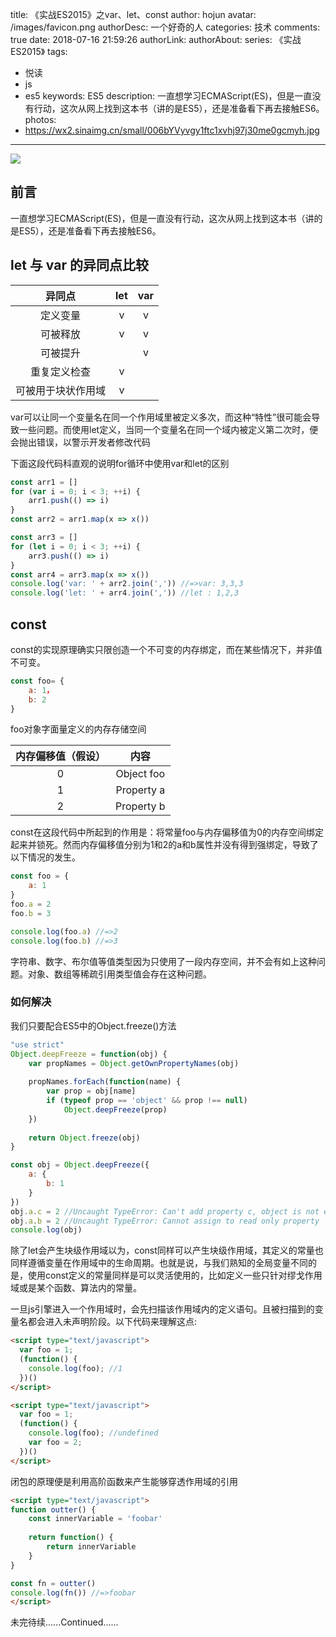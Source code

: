 title: 《实战ES2015》之var、let、const
author: hojun
avatar: /images/favicon.png
authorDesc: 一个好奇的人
categories: 技术
comments: true
date: 2018-07-16 21:59:26
authorLink:
authorAbout:
series: 《实战ES2015》
tags:
 - 悦读
 - js
 - es5
keywords: ES5
description: 一直想学习ECMAScript(ES)，但是一直没有行动，这次从网上找到这本书（讲的是ES5），还是准备看下再去接触ES6。
photos:
 - https://wx2.sinaimg.cn/small/006bYVyvgy1ftc1xvhj97j30me0gcmyh.jpg
---
![](https://wx2.sinaimg.cn/large/006bYVyvgy1ftc1xvhj97j30me0gcmyh.jpg)

## 前言

一直想学习ECMAScript(ES)，但是一直没有行动，这次从网上找到这本书（讲的是ES5），还是准备看下再去接触ES6。
## let 与 var 的异同点比较

异同点|let|var
:-:|:-:|:-:
定义变量|v|v
可被释放|v|v
可被提升||v
重复定义检查|v|
可被用于块状作用域|v|

var可以让同一个变量名在同一个作用域里被定义多次，而这种“特性”很可能会导致一些问题。而使用let定义，当同一个变量名在同一个域内被定义第二次时，便会抛出错误，以警示开发者修改代码

下面这段代码科直观的说明for循环中使用var和let的区别
```js
const arr1 = []
for (var i = 0; i < 3; ++i) {
    arr1.push(() => i)
}
const arr2 = arr1.map(x => x())

const arr3 = []
for (let i = 0; i < 3; ++i) {
    arr3.push(() => i)
}
const arr4 = arr3.map(x => x())
console.log('var: ' + arr2.join(',')) //=>var: 3,3,3
console.log('let: ' + arr4.join(',')) //let : 1,2,3
```

## const 
const的实现原理确实只限创造一个不可变的内存绑定，而在某些情况下，并非值不可变。
```js
const foo= {
    a: 1，
    b: 2
}
```
foo对象字面量定义的内存存储空间

内存偏移值（假设）|内容
:-:|:-:
0|Object foo
1|Property a
2|Property b

const在这段代码中所起到的作用是：将常量foo与内存偏移值为0的内存空间绑定起来并锁死。然而内存偏移值分别为1和2的a和b属性并没有得到强绑定，导致了以下情况的发生。
```js
const foo = {
    a: 1
}
foo.a = 2
foo.b = 3

console.log(foo.a) //=>2
console.log(foo.b) //=>3
```
字符串、数字、布尔值等值类型因为只使用了一段内存空间，并不会有如上这种问题。对象、数组等稀疏引用类型值会存在这种问题。

### 如何解决

我们只要配合ES5中的Object.freeze()方法
```js
"use strict"
Object.deepFreeze = function(obj) {
    var propNames = Object.getOwnPropertyNames(obj)
    
    propNames.forEach(function(name) {
        var prop = obj[name]
        if (typeof prop == 'object' && prop !== null)
            Object.deepFreeze(prop)
    })
    
    return Object.freeze(obj)
}

const obj = Object.deepFreeze({
    a: {
        b: 1
    }
})
obj.a.c = 2 //Uncaught TypeError: Can't add property c, object is not extensible
obj.a.b = 2 //Uncaught TypeError: Cannot assign to read only property 'b' of object '#<Object>'
console.log(obj)
```

除了let会产生块级作用域以为，const同样可以产生块级作用域，其定义的常量也同样遵循变量在作用域中的生命周期。也就是说，与我们熟知的全局变量不同的是，使用const定义的常量同样是可以灵活使用的，比如定义一些只针对缪戈作用域或是某个函数、算法内的常量。

一旦js引擎进入一个作用域时，会先扫描该作用域内的定义语句。且被扫描到的变量名都会进入未声明阶段。以下代码来理解这点:
```html
<script type="text/javascript">
  var foo = 1;
  (function() {
    console.log(foo); //1
  })()
</script>
```
```html
<script type="text/javascript">
  var foo = 1;
  (function() {
    console.log(foo); //undefined
    var foo = 2;
  })()
</script>
```

闭包的原理便是利用高阶函数来产生能够穿透作用域的引用
```html
<script type="text/javascript">
function outter() {
    const innerVariable = 'foobar'
    
    return function() {
        return innerVariable
    }
}

const fn = outter()
console.log(fn()) //=>foobar
</script>
```

未完待续......Continued......